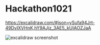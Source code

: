 

# Hackathon1021

https://excalidraw.com/#json=ySufa94Jrt-49DvIXVHnK,hY9AJjz_3AE5_kUIAOZJaA

<img src="https://ucarecdn.com/7fca3a5d-4e13-4e58-8d66-b9b49102f94e/" alt="excalidraw screenshot"/>
